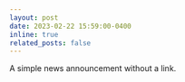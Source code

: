 ```yaml
---
layout: post
date: 2023-02-22 15:59:00-0400
inline: true
related_posts: false
---
```


A simple news announcement without a link.
